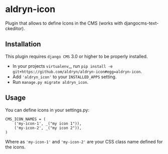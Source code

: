 aldryn-icon
===========

Plugin that allows to define Icons in the CMS (works with djangocms-text-ckeditor).


Installation
------------

This plugin requires `django CMS` 3.0 or higher to be properly installed.

* In your projects `virtualenv`_, run ``pip install -e git+https://github.com/aldryn/aldryn-icon#egg=aldryn-icon``.
* Add ``'aldryn_icon'`` to your ``INSTALLED_APPS`` setting.
* Run ``manage.py migrate aldryn_icon``.


Usage
-----

You can define icons in your settings.py:

```
CMS_ICON_NAMES = (
    ('my-icon-1', _("my icon 1")),
    ('my-icon-2', _("my icon 2")),
)
```

Where as ``'my-icon-1'`` and ``'my-icon-2'`` are your CSS class name defined for the icons.
